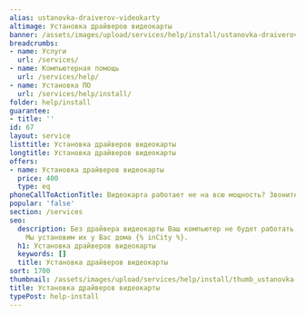 ```yaml
---
alias: ustanovka-draiverov-videokarty
altimage: Установка драйверов видеокарты
banner: /assets/images/upload/services/help/install/ustanovka-draiverov-videokarty.jpg
breadcrumbs:
- name: Услуги
  url: /services/
- name: Компьютерная помощь
  url: /services/help/
- name: Установка ПО
  url: /services/help/install/
folder: help/install
guarantee:
- title: ''
id: 67
layout: service
listtitle: Установка драйверов видеокарты
longtitle: Установка драйверов видеокарты
offers:
- name: Установка драйверов видеокарты
  price: 400
  type: eq
phoneCallToActionTitle: Видеокарта работает не на всю мощность? Звоните!
popular: 'false'
section: /services
seo:
  description: Без драйвера видеокарты Ваш компьютер не будет работать на всю мощность.
    Мы установим их у Вас дома {% inCity %}.
  h1: Установка драйверов видеокарты
  keywords: []
  title: Установка драйверов видеокарты
sort: 1700
thumbnail: /assets/images/upload/services/help/install/thumb_ustanovka-draiverov-videokarty.jpg
title: Установка драйверов видеокарты
typePost: help-install
---
```

